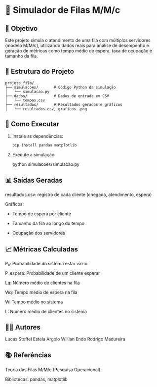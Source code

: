 # 🧪 Simulador de Filas M/M/c

## 🎯 Objetivo
Este projeto simula o atendimento de uma fila com múltiplos servidores (modelo M/M/c), utilizando dados reais para análise de desempenho e geração de métricas como tempo médio de espera, taxa de ocupação e tamanho da fila.

## 📂 Estrutura do Projeto

```text
projeto_fila/
├── simulacoes/       # Código Python da simulação
│   └── simulacao.py
├── dados/            # Dados de entrada em CSV
│   └── tempos.csv
├── resultados/       # Resultados gerados e gráficos
│   └── resultados.csv, gráficos .png
```

## 🚀 Como Executar

1. Instale as dependências:
   ```bash
   pip install pandas matplotlib

2. Execute a simulação:

   python simulacoes/simulacao.py

## 📊 Saídas Geradas
resultados.csv: registro de cada cliente (chegada, atendimento, espera)

Gráficos:

   - Tempo de espera por cliente

   - Tamanho da fila ao longo do tempo

   - Ocupação dos servidores

## 📈 Métricas Calculadas
P₀: Probabilidade do sistema estar vazio

P_espera: Probabilidade de um cliente esperar

Lq: Número médio de clientes na fila

Wq: Tempo médio de espera na fila

W: Tempo médio no sistema

L: Número médio de clientes no sistema

## 👨‍💻 Autores
Lucas Stoffel
Estela Argolo
Willian Endo
Rodrigo Madureira

## 📚 Referências
Teoria das Filas M/M/c (Pesquisa Operacional)

Bibliotecas: pandas, matplotlib
